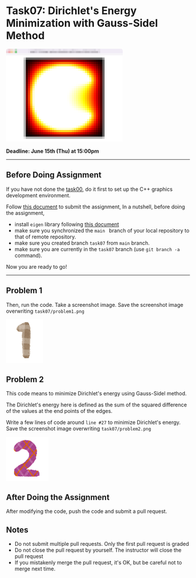# Task07: Dirichlet's Energy Minimization with Gauss-Sidel Method

![preview](preview.png)

**Deadline: June 15th (Thu) at 15:00pm**

----

## Before Doing Assignment

If you have not done the [task00](../task00), do it first to set up the C++ graphics development environment.

Follow [this document](../doc/submit.md) to submit the assignment, In a nutshell, before doing the assignment,

- install `eigen` library following  [this document](../doc/setup_eigen.md)
- make sure you synchronized the `main ` branch of your local repository  to that of remote repository.
- make sure you created branch `task07` from `main` branch.
- make sure you are currently in the `task07` branch (use `git branch -a` command).

Now you are ready to go!

---

## Problem 1

Then, run the code. Take a screenshot image. 
Save the screenshot image overwriting `task07/problem1.png`

![problem1](problem1.png)


## Problem 2

This code means to minimize Dirichlet's energy using Gauss-Sidel method. 

The Dirichlet's energy here is defined as the sum of the squared difference of the values at the end points of the edges.      

Write a few lines of code around `line #27` to minimize Dirichlet's energy. Save the screenshot image overwriting `task07/problem2.png`

![problem2](problem2.png)


## After Doing the Assignment

After modifying the code, push the code and submit a pull request.




## Notes

- Do not submit multiple pull requests. Only the first pull request is graded
- Do not close the pull request by yourself. The instructor will close the pull request
- If you mistakenly merge the pull request, it's OK, but be careful not to merge next time. 
